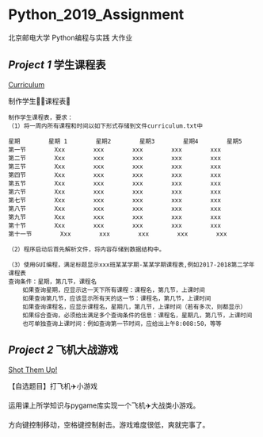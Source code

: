 # Python_2019_Assignment

北京邮电大学 Python编程与实践 大作业

## *Project 1* 学生课程表

[Curriculum](/Prj1_Curriculum)

制作学生👨‍🎓课程表📅

```
制作学生课程表，要求：
（1）将一周内所有课程和时间以如下形式存储到文件curriculum.txt中

星期        星期 1        星期2        星期3        星期4        星期5
第一节        Xxx        xxx        xxx        xxx        xxx
第二节        Xxx        xxx        xxx        xxx        xxx
第三节        Xxx        xxx        xxx        xxx        xxx
第四节        Xxx        xxx        xxx        xxx        xxx
第五节        Xxx        xxx        xxx        xxx        xxx
第六节        Xxx        xxx        xxx        xxx        xxx
第七节        Xxx        xxx        xxx        xxx        xxx
第八节        Xxx        xxx        xxx        xxx        xxx
第九节        Xxx        xxx        xxx        xxx        xxx
第十节        Xxx        xxx        xxx        xxx        xxx
第十一节        Xxx        xxx        xxx        xxx        xxx

（2）程序启动后首先解析文件，将内容存储到数据结构中。

（3）使用GUI编程，满足标题显示xxx班某某学期-某某学期课程表,例如2017-2018第二学年课程表
查询条件：星期，第几节，课程名
	如果查询星期，应显示这一天下所有课程：课程名，第几节，上课时间
	如果查询第几节，应该显示所有天的这一节：课程名，第几节，上课时间
	如果查询课程名，应显示课程名，星期几，第几节，上课时间（若有多次，则都显示）
	如果综合查询，必须给出满足多个查询条件的信息：课程名，星期几，第几节，上课时间
	也可单独查询上课时间：例如查询第一节时间，应给出上午8:008:50，等等
```

## *Project 2* 飞机大战游戏

[Shot Them Up!](/Prj2_Shot_Them_Up)

【自选题目】打飞机✈️小游戏

运用课上所学知识与pygame库实现一个飞机✈️大战类小游戏。

方向键控制移动，空格键控制射击。游戏难度很低，爽就完事了。